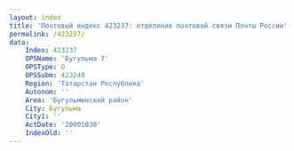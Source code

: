 ```yaml
---
layout: index
title: 'Почтовый индекс 423237: отделение почтовой связи Почты России'
permalink: /423237/
data:
    Index: 423237
    OPSName: 'Бугульма 7'
    OPSType: О
    OPSSubm: 423249
    Region: 'Татарстан Республика'
    Autonom: ''
    Area: 'Бугульминский район'
    City: Бугульма
    City1: ''
    ActDate: '20001030'
    IndexOld: ''
---
```

